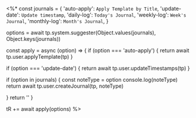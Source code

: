 <%*
const journals = {
  'auto-apply': `Apply Template by Title`,
  'update-date': `Update timestamp`,
  'daily-log': `Today's Journal`,
  'weekly-log': `Week's Journal`,
  'monthly-log': `Month's Journal`,
}

options = await tp.system.suggester(Object.values(journals), Object.keys(journals))

const apply = async (option) => {
  if (option === 'auto-apply') {
    return await tp.user.applyTemplate(tp)
  }

  if (option === 'update-date') {
    return await tp.user.updateTimestamps(tp)
  }

  if (option in journals) {
    const noteType = option
    console.log(noteType)
    return await tp.user.createJournal(tp, noteType)

  }
  return ''
}

tR += await apply(options)
%>
